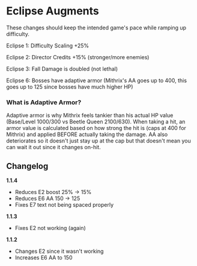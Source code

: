# Eclipse Augments

These changes should keep the intended game's pace while ramping up difficulty.

Eclipse 1: Difficulty Scaling +25%

Eclipse 2: Director Credits +15% (stronger/more enemies)

Eclipse 3: Fall Damage is doubled (not lethal)

Eclipse 6: Bosses have adaptive armor (Mithrix's AA goes up to 400, this goes up to 125 since bosses have much higher HP)

### What is Adaptive Armor?

Adaptive armor is why Mithrix feels tankier than his actual HP value (Base/Level 1000/300 vs Beetle Queen 2100/630). When taking a hit, an armor value is calculated based on how strong the hit is (caps at 400 for Mithrix) and applied BEFORE actually taking the damage. AA also deteriorates so it doesn't just stay up at the cap but that doesn't mean you can wait it out since it changes on-hit.

## Changelog

**1.1.4**

- Reduces E2 boost 25% -> 15%
- Reduces E6 AA 150 -> 125
- Fixes E7 text not being spaced properly

**1.1.3**

- Fixes E2 not working (again)

**1.1.2**

- Changes E2 since it wasn't working
- Increases E6 AA to 150
